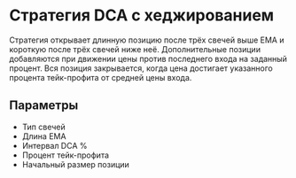 # Стратегия DCA с хеджированием

Стратегия открывает длинную позицию после трёх свечей выше EMA и короткую после трёх свечей ниже неё. Дополнительные позиции добавляются при движении цены против последнего входа на заданный процент. Вся позиция закрывается, когда цена достигает указанного процента тейк-профита от средней цены входа.

## Параметры
- Тип свечей
- Длина EMA
- Интервал DCA %
- Процент тейк-профита
- Начальный размер позиции

